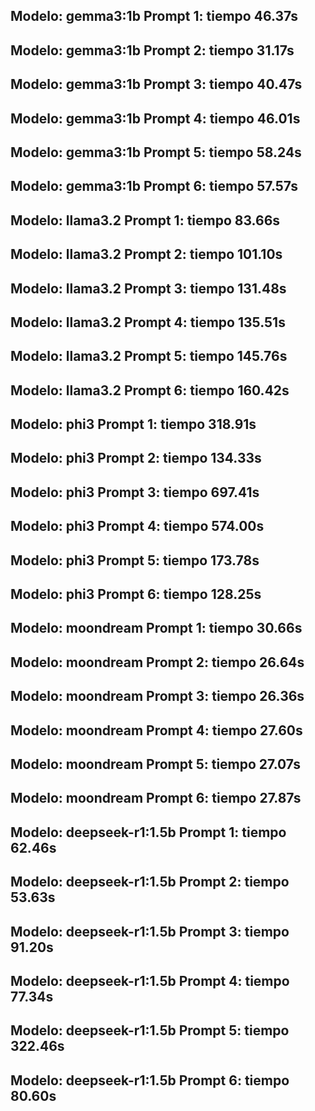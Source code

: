 **Modelo:** gemma3:1b  **Prompt 1:** tiempo 46.37s  
---
**Modelo:** gemma3:1b  **Prompt 2:** tiempo 31.17s  
---
**Modelo:** gemma3:1b  **Prompt 3:** tiempo 40.47s  
---
**Modelo:** gemma3:1b  **Prompt 4:** tiempo 46.01s  
---
**Modelo:** gemma3:1b  **Prompt 5:** tiempo 58.24s  
---
**Modelo:** gemma3:1b  **Prompt 6:** tiempo 57.57s  
---
**Modelo:** llama3.2  **Prompt 1:** tiempo 83.66s  
---
**Modelo:** llama3.2  **Prompt 2:** tiempo 101.10s  
---
**Modelo:** llama3.2  **Prompt 3:** tiempo 131.48s  
---
**Modelo:** llama3.2  **Prompt 4:** tiempo 135.51s  
---
**Modelo:** llama3.2  **Prompt 5:** tiempo 145.76s  
---
**Modelo:** llama3.2  **Prompt 6:** tiempo 160.42s  
---
**Modelo:** phi3  **Prompt 1:** tiempo 318.91s  
---
**Modelo:** phi3  **Prompt 2:** tiempo 134.33s  
---
**Modelo:** phi3  **Prompt 3:** tiempo 697.41s  
---
**Modelo:** phi3  **Prompt 4:** tiempo 574.00s  
---
**Modelo:** phi3  **Prompt 5:** tiempo 173.78s  
---
**Modelo:** phi3  **Prompt 6:** tiempo 128.25s  
---
**Modelo:** moondream  **Prompt 1:** tiempo 30.66s  
---
**Modelo:** moondream  **Prompt 2:** tiempo 26.64s  
---
**Modelo:** moondream  **Prompt 3:** tiempo 26.36s  
---
**Modelo:** moondream  **Prompt 4:** tiempo 27.60s  
---
**Modelo:** moondream  **Prompt 5:** tiempo 27.07s  
---
**Modelo:** moondream  **Prompt 6:** tiempo 27.87s  
---
**Modelo:** deepseek-r1:1.5b  **Prompt 1:** tiempo 62.46s  
---
**Modelo:** deepseek-r1:1.5b  **Prompt 2:** tiempo 53.63s  
---
**Modelo:** deepseek-r1:1.5b  **Prompt 3:** tiempo 91.20s  
---
**Modelo:** deepseek-r1:1.5b  **Prompt 4:** tiempo 77.34s  
---
**Modelo:** deepseek-r1:1.5b  **Prompt 5:** tiempo 322.46s  
---
**Modelo:** deepseek-r1:1.5b  **Prompt 6:** tiempo 80.60s  
---
